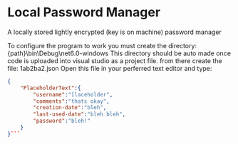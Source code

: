 # Local Password Manager


A locally stored lightly encrypted (key is on machine) password manager


To configure the program to work you must create the directory: {path}\bin\Debug\net6.0-windows
This directory should be auto made once code is uploaded into visual studio as a project file.
from there create the file: 1ab2ba2.json
Open this file in your perferred text editor and type:
```json
{
    "PlaceholderText":{
        "username":"[laceholder",
        "comments":"thats okay",
        "creation-date":"bleh",
        "last-used-date":"bleh bleh",
        "password":"bleh!"
    }
}```
